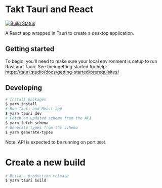 # Takt Tauri and React

[![Build Status](https://takt.semaphoreci.com/badges/takt-tauri/branches/main.svg?style=shields&key=8ededc6a-36b1-4d2b-ae97-90716424378d)](https://takt.semaphoreci.com/projects/takt-tauri)

A React app wrapped in Tauri to create a desktop application.

## Getting started
To begin, you'll need to make sure your local environment is setup to run Rust and Tauri.
See their getting started for help: https://tauri.studio/docs/getting-started/prerequisites/

## Developing
```sh
# Install packages
$ yarn install
# Run Tauri and React app
$ yarn tauri dev
# Fetch an updated schema from the API
$ yarn fetch-schema
# Generate types from the schema
$ yarn generate-types
```

Note: API is expected to be running on port `3001`

# Create a new build
```sh
# Build a production release
$ yarn tauri build
```

